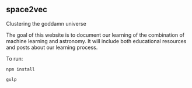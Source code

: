 ## space2vec

Clustering the goddamn universe

The goal of this website is to document our learning of the combination of machine learning and astronomy. It will include both educational resources and posts about our learning process.

To run:

`npm install`

`gulp`